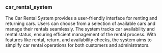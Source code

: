 ### car_rental_system
The Car Rental System provides a user-friendly interface for renting and returning cars. Users can choose from a selection of available cars and manage their rentals seamlessly. The system tracks car availability and rental status, ensuring efficient management of the rental process. With features like rental, return, and availability checks, the system aims to simplify car rental operations for both customers and administrators.
